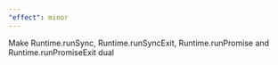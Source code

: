 ```yaml
---
"effect": minor
---
```


Make Runtime.runSync, Runtime.runSyncExit, Runtime.runPromise and Runtime.runPromiseExit dual
